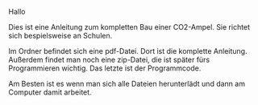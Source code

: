 Hallo

Dies ist eine Anleitung zum kompletten Bau einer CO2-Ampel.
Sie richtet sich bespielsweise an Schulen.

Im Ordner befindet sich eine pdf-Datei. Dort ist die komplette Anleitung. Außerdem findet man noch eine zip-Datei, die ist später fürs Programmieren wichtig. Das letzte ist der Programmcode.

Am Besten ist es wenn man sich alle Dateien herunterlädt und dann am Computer damit arbeitet.

